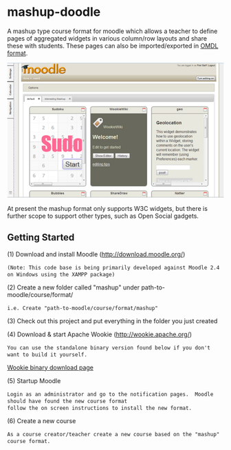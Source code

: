 mashup-doodle
=============

A mashup type course format for moodle which allows a teacher to define pages of aggregated widgets in various column/row layouts and share these with students.  These pages can also be imported/exported in <a href="http://omdl.org/">OMDL format</a>. 

![Alt text](screenshot.jpg "Mashup screenshot")

At present the mashup format only supports W3C widgets, but there is further scope to support other types, such as Open Social gadgets.

Getting Started
---------------

(1) Download and install Moodle (http://download.moodle.org/)
	
	(Note: This code base is being primarily developed against Moodle 2.4 on Windows using the XAMPP package)
	
(2) Create a new folder called "mashup" under path-to-moodle/course/format/

	i.e. Create "path-to-moodle/course/format/mashup"
	
(3) Check out this project and put everything in the folder you just created

(4) Download & start Apache Wookie (http://wookie.apache.org/)

	You can use the standalone binary version found below if you don't want to build it yourself.
	 
[Wookie binary download page](http://wookie.apache.org/docs/download.html)

	 

(5) Startup Moodle

	Login as an administrator and go to the notification pages.  Moodle should have found the new course format 
	follow the on screen instructions to install the new format.
	
(6) Create a new course

	As a course creator/teacher create a new course based on the "mashup" course format.